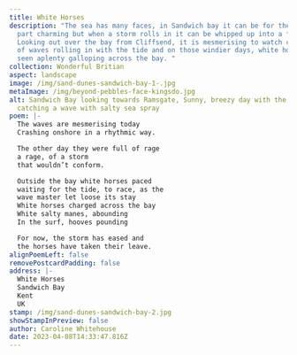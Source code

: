 ```yaml
---
title: White Horses
description: "The sea has many faces, in Sandwich bay it can be for the most
  part charming but when a storm rolls in it can be whipped up into a frenzy.
  Looking out over the bay from Cliffsend, it is mesmerising to watch cascades
  of waves rolling in with the tide and on those windier days, white horse are
  seen aplenty galloping across the bay. "
collection: Wonderful Britian
aspect: landscape
image: /img/sand-dunes-sandwich-bay-1-.jpg
metaImage: /img/beyond-pebbles-face-kingsdo.jpg
alt: Sandwich Bay looking towards Ramsgate, Sunny, breezy day with the wind
  catching a wave with salty sea spray
poem: |-
  The waves are mesmerising today
  Crashing onshore in a rhythmic way.

  The other day they were full of rage
  a rage, of a storm
  that wouldn’t conform.

  Outside the bay white horses paced
  waiting for the tide, to race, as the
  wave master let loose its stay
  White horses charged across the bay
  White salty manes, abounding
  In the surf, hooves pounding

  For now, the storm has eased and
  the horses have taken their leave.
alignPoemLeft: false
removePostcardPadding: false
address: |-
  White Horses
  Sandwich Bay
  Kent
  UK
stamp: /img/sand-dunes-sandwich-bay-2.jpg
showStampInPreview: false
author: Caroline Whitehouse
date: 2023-04-08T14:33:47.816Z
---
```

